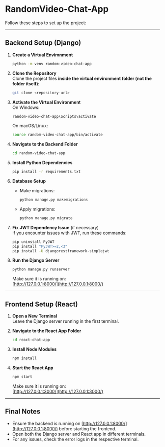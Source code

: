 # RandomVideo-Chat-App

Follow these steps to set up the project:

---

## Backend Setup (Django)

1. **Create a Virtual Environment**  
   ```bash
   python -m venv random-video-chat-app
   ```

2. **Clone the Repository**  
   Clone the project files **inside the virtual environment folder (not the folder itself)**:  
   ```bash
   git clone <repository-url>
   ```

3. **Activate the Virtual Environment**  
   On Windows:  
   ```bash
   random-video-chat-app\Scripts\activate
   ```  
   On macOS/Linux:  
   ```bash
   source random-video-chat-app/bin/activate
   ```

4. **Navigate to the Backend Folder**  
   ```bash
   cd random-video-chat-app
   ```

5. **Install Python Dependencies**  
   ```bash
   pip install -r requirements.txt
   ```

6. **Database Setup**  
   - Make migrations:  
     ```bash
     python manage.py makemigrations
     ```  
   - Apply migrations:  
     ```bash
     python manage.py migrate
     ```

7. **Fix JWT Dependency Issue** (if necessary)  
   If you encounter issues with JWT, run these commands:  
   ```bash
   pip uninstall PyJWT
   pip install "PyJWT>=2,<3"
   pip install -U djangorestframework-simplejwt
   ```

8. **Run the Django Server**  
   ```bash
   python manage.py runserver
   ```  
   Make sure it is running on:  
   [http://127.0.0.1:8000/](http://127.0.0.1:8000/)

---

## Frontend Setup (React)

1. **Open a New Terminal**  
   Leave the Django server running in the first terminal.

2. **Navigate to the React App Folder**  
   ```bash
   cd react-chat-app
   ```

3. **Install Node Modules**  
   ```bash
   npm install
   ```

4. **Start the React App**  
   ```bash
   npm start
   ```  
   Make sure it is running on:  
   [http://127.0.0.1:3000/](http://127.0.0.1:3000/)

---

## Final Notes

- Ensure the backend is running on [http://127.0.0.1:8000/](http://127.0.0.1:8000/) before starting the frontend.  
- Open both the Django server and React app in different terminals.  
- For any issues, check the error logs in the respective terminal.

